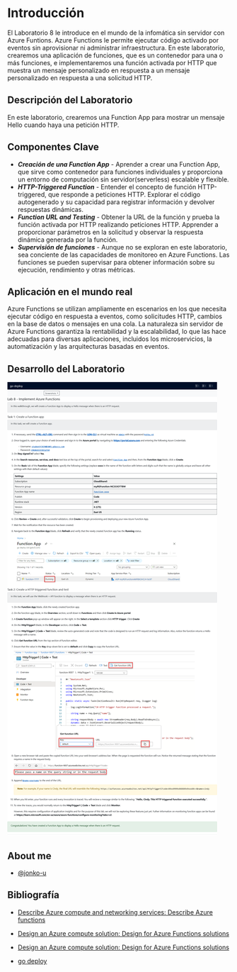 # Introducción
El Laboratorio 8 le introduce en el mundo de la infomática sin servidor con Azure Funtions. Azure Functions le permite ejecutar código activado por eventos sin aprovisionar ni administrar infraestructura. En este laboratorio, crearemos una aplicación de funciones, que es un contenedor para una o más funciones, e implementaremos una función activada por HTTP que muestra un mensaje personalizado en respuesta a un mensaje personalizado en respuesta a una solicitud HTTP.

## Descripción del Laboratorio
En este laboratorio, crearemos una Function App para mostrar un mensaje Hello cuando haya una petición HTTP.

## Componentes Clave
- ***Creación de una Function App*** - Aprender a crear una Function App, que sirve como contenedor para funciones individuales y proporciona un entorno de computación sin servidor(serverless) escalable y flexible.
- ***HTTP-Triggered Function*** - Entender el concepto de función HTTP-triggered, que responde a peticiones HTTP. Explorar el código autogenerado y su capacidad para registrar información y devolver respuestas dinámicas.
- ***Function URL and Testing*** - Obtener la URL de la función y prueba la función activada por HTTP realizando peticiones HTTP. Apprender a proporcionar parámetros en la solicitud y observar la respuesta dinámica generada por la función.
- ***Supervisión de funciones*** - Aunque no se exploran en este laboratorio, sea conciente de las capacidades de monitoreo en Azure Functions. Las funciones se pueden supervisar para obtener información sobre su ejecución, rendimiento y otras métricas.

## Aplicación en el mundo real
Azure Functions se utilizan ampliamente en escenarios en los que necesita ejecutar código en respuesta a eventos, como solicitudes HTTP, cambios en la base de datos o mensajes en una cola. La naturaleza sin servidor de Azure Functions garantiza la rentabilidad y la escalabilidad, lo que las hace adecuadas para diversas aplicaciones, incluidos los microservicios, la automatización y las arquitecturas basadas en eventos.

## Desarrollo del Laboratorio
![Logo](/AZ-900-Microsoft%20Azure%20Fundamentals/Lab%208%20Implement%20Azure%20Functions/screenshots/Lab8.png)


## About me
- [@jonko-u](https://github.com/jonko-u)

## Bibliografía
- [Describe Azure compute and networking services: Describe Azure functions ](https://learn.microsoft.com/en-gb/training/modules/describe-azure-compute-networking-services/6-functions?WT.mc_id=ilt_partner_webpage_wwl&ocid=4704327)

- [Design an Azure compute solution: Design for Azure Functions solutions ](https://learn.microsoft.com/en-gb/training/modules/design-compute-solution/8-design-for-azure-functions-solutions?WT.mc_id=ilt_partner_webpage_wwl&ocid=4704327)

- [Design an Azure compute solution: Design for Azure Functions solutions ](https://learn.microsoft.com/en-gb/training/modules/explore-azure-functions/2-azure-functions-overview?WT.mc_id=ilt_partner_webpage_wwl&ocid=4704327)

- [go deploy](https://lms.godeploy.it/)
